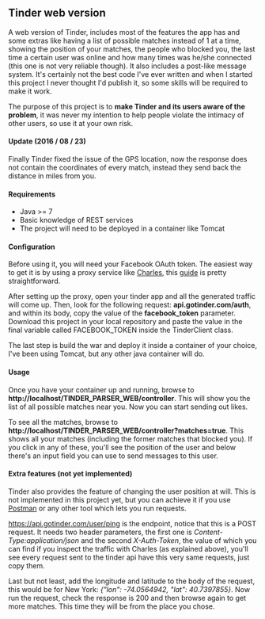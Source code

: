 ## Tinder web version
A web version of Tinder, includes most of the features the app has and some extras like having a list of possible matches instead of 1 at a time, showing the position of your matches, the people who blocked you, the last time a certain user was online and how many times was he/she connected (this one is not very reliable though). It also includes a post-like message system. It's certainly not the best code I've ever written and when I started this project I never thought I'd publish it, so some skills will be required to make it work.

The purpose of this project is to **make Tinder and its users aware of the problem**, it was never my intention to help people violate the intimacy of other users, so use it at your own risk.

#### Update (2016 / 08 / 23)
Finally Tinder fixed the issue of the GPS location, now the response does not contain the coordinates of every match, instead they send back the distance in miles from you.

#### Requirements
- Java >= 7
- Basic knowledge of REST services
- The project will need to be deployed in a container like Tomcat

#### Configuration
Before using it, you will need your Facebook OAuth token. The easiest way to get it is by using a proxy service like [Charles](https://www.charlesproxy.com/), this [guide](http://jaanus.com/debugging-http-on-an-android-phone-or-tablet-with-charles-proxy-for-fun-and-profit/) is pretty straightforward. 

After setting up the proxy, open your tinder app and all the generated traffic will come up. Then, look for the following request: **api.gotinder.com/auth**, and within its body, copy the value of the **facebook_token** parameter. Download this project in your local repository and paste the value in the final variable called FACEBOOK_TOKEN inside the TinderClient class.

The last step is build the war and deploy it inside a container of your choice, I've been using Tomcat, but any other java container will do.

#### Usage
Once you have your container up and running, browse to **http://localhost/TINDER_PARSER_WEB/controller**. This will show you the list of all possible matches near you. Now you can start sending out likes.

To see all the matches, browse to **http://localhost/TINDER_PARSER_WEB/controller?matches=true**. This shows all your matches (including the former matches that blocked you). If you click in any of these, you'll see the position of the user and below there's an input field you can use to send messages to this user.

#### Extra features (not yet implemented)
Tinder also provides the feature of changing the user position at will. This is not implemented in this project yet, but you can achieve it if you use [Postman](http://www.getpostman.com/) or any other tool which lets you run requests.

https://api.gotinder.com/user/ping is the endpoint, notice that this is a POST request. It needs two header parameters, the first one is _Content-Type:application/json_ and the second _X-Auth-Token_, the value of which you can find if you inspect the traffic with Charles (as explained above), you'll see every request sent to the tinder api have this very same requests, just copy them. 

Last but not least, add the longitude and latitude to the body of the request, this would be for New York: _{"lon": -74.0564942, "lat": 40.7397855}_. Now run the request, check the response is 200 and then browse again to get more matches. This time they will be from the place you chose.
